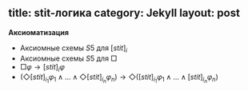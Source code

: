 title: stit-логика
category: Jekyll
layout: post
---

**Аксиоматизация**

- Аксиомные схемы $S5$ для $[stit]_i$ 
- Аксиомные схемы $S5$ для $\Box$
- $\Box \varphi \to [stit]_i \varphi$
- $(\Diamond[stit]_{i_1} \varphi_1 \wedge \dots \wedge \Diamond[stit]_{i_n}\varphi_n) \to \Diamond ([stit]_{i_1} \varphi_1 \wedge \dots \wedge [stit]_{i_n}\varphi_n)$
